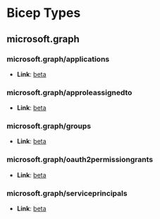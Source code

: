 # Bicep Types
## microsoft.graph
### microsoft.graph/applications
* **Link**: [beta](microsoftgraph\microsoft.graph\beta\types.md#resource-microsoftgraphapplicationsbeta)

### microsoft.graph/approleassignedto
* **Link**: [beta](microsoftgraph\microsoft.graph\beta\types.md#resource-microsoftgraphapproleassignedtobeta)

### microsoft.graph/groups
* **Link**: [beta](microsoftgraph\microsoft.graph\beta\types.md#resource-microsoftgraphgroupsbeta)

### microsoft.graph/oauth2permissiongrants
* **Link**: [beta](microsoftgraph\microsoft.graph\beta\types.md#resource-microsoftgraphoauth2permissiongrantsbeta)

### microsoft.graph/serviceprincipals
* **Link**: [beta](microsoftgraph\microsoft.graph\beta\types.md#resource-microsoftgraphserviceprincipalsbeta)

